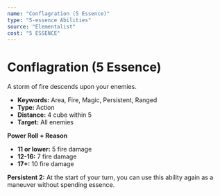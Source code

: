 ```yaml
---
name: "Conflagration (5 Essence)"
type: "5-essence Abilities"
source: "Elementalist"
cost: "5 ESSENCE"
---
```


# Conflagration (5 Essence)

A storm of fire descends upon your enemies.

- **Keywords:** Area, Fire, Magic, Persistent, Ranged
- **Type:** Action
- **Distance:** 4 cube within 5
- **Target:** All enemies

**Power Roll + Reason**
- **11 or lower:** 5 fire damage
- **12-16:** 7 fire damage
- **17+:** 10 fire damage

**Persistent 2:** At the start of your turn, you can use this ability again as a maneuver without spending essence.
